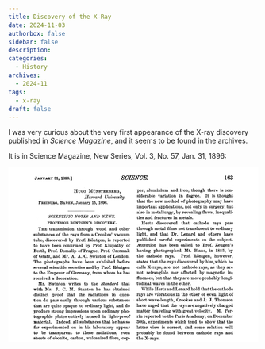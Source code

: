 ```yaml
---
title: Discovery of the X-Ray
date: 2024-11-03
authorbox: false
sidebar: false
description: 
categories:
  - History
archives:
  - 2024-11
tags:
  - x-ray
draft: false
---
```

I was very curious about the very first appearance of the X-ray discovery published in *Science Magazine*, and it seems to be found in the archives.
<!--more-->

It is in Science Magazine, New Series, Vol. 3, No. 57, Jan. 31, 1896:

![](assets/x-ray1st.jpg)
